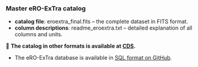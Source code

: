 ### Master eRO-ExTra catalog

- **catalog file**: eroextra_final.fits – the complete dataset in FITS format.
- **column descriptions**: readme_eroextra.txt – detailed explanation of all columns and units.

📄 **The catalog in other formats is available at [CDS](https://cdsarc.cds.unistra.fr/viz-bin/cat/J/A+A/693/A62).**

- The eRO-ExTra database is available in [SQL format on GitHub](https://github.com/grotova/eroextra_project/tree/main/SQL_database).

